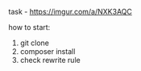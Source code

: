 task - https://imgur.com/a/NXK3AQC <p>
how to start:
1. git clone
2. composer install
3. check rewrite rule
